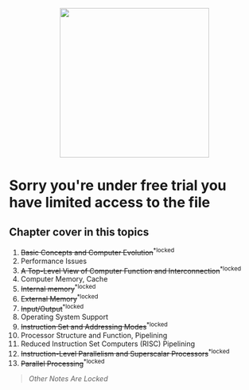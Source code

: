 <p align ="center" >
  <img width = "300" src = "https://upload.wikimedia.org/wikipedia/commons/thumb/a/a5/Road-sign-no-entry.svg/1200px-Road-sign-no-entry.svg.png">
</p>

# Sorry you're under free trial you have limited access to the file

## Chapter cover in this topics

<body>
      <ol type = "1">
         <li><del>Basic Concepts and Computer Evolution</del><sup>*locked</sup></li>
         <li>Performance Issues</li>
         <li><del>A Top-Level View of Computer Function and Interconnection</del><sup>*locked</sup></li>
         <li>Computer Memory, Cache</li>
         <li><del>Internal memory</del><sup>*locked</sup></li>
         <li><del>External Memory</del><sup>*locked</sup></li>
         <li><del>Input/Output</del><sup>*locked</sup></li>
         <li>Operating System Support</li>
         <li><del>Instruction Set and Addressing Modes</del><sup>*locked</sup></li>
         <li>Processor Structure and Function, Pipelining</li>
         <li>Reduced Instruction Set Computers (RISC) Pipelining</li>
         <li><del>Instruction-Level Parallelism and Superscalar Processors</del><sup>*locked</sup></li>
         <li><del>Parallel Processing</del><sup>*locked</sup></li>
      </ol>
   </body>
   
> *Other Notes Are Locked*


